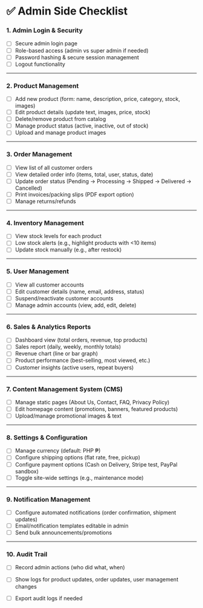

# ✅ **Admin Side Checklist**

### 1. **Admin Login & Security**

* [ ] Secure admin login page
* [ ] Role-based access (admin vs super admin if needed)
* [ ] Password hashing & secure session management
* [ ] Logout functionality

---

### 2. **Product Management**

* [ ] Add new product (form: name, description, price, category, stock, images)
* [ ] Edit product details (update text, images, price, stock)
* [ ] Delete/remove product from catalog
* [ ] Manage product status (active, inactive, out of stock)
* [ ] Upload and manage product images

---

### 3. **Order Management**

* [ ] View list of all customer orders
* [ ] View detailed order info (items, total, user, status, date)
* [ ] Update order status (Pending → Processing → Shipped → Delivered → Cancelled)
* [ ] Print invoices/packing slips (PDF export option)
* [ ] Manage returns/refunds

---

### 4. **Inventory Management**

* [ ] View stock levels for each product
* [ ] Low stock alerts (e.g., highlight products with <10 items)
* [ ] Update stock manually (e.g., after restock)

---

### 5. **User Management**

* [ ] View all customer accounts
* [ ] Edit customer details (name, email, address, status)
* [ ] Suspend/reactivate customer accounts
* [ ] Manage admin accounts (view, add, edit, delete)

---

### 6. **Sales & Analytics Reports**

* [ ] Dashboard view (total orders, revenue, top products)
* [ ] Sales report (daily, weekly, monthly totals)
* [ ] Revenue chart (line or bar graph)
* [ ] Product performance (best-selling, most viewed, etc.)
* [ ] Customer insights (active users, repeat buyers)

---

### 7. **Content Management System (CMS)**

* [ ] Manage static pages (About Us, Contact, FAQ, Privacy Policy)
* [ ] Edit homepage content (promotions, banners, featured products)
* [ ] Upload/manage promotional images & text

---

### 8. **Settings & Configuration**

* [ ] Manage currency (default: PHP ₱)
* [ ] Configure shipping options (flat rate, free, pickup)
* [ ] Configure payment options (Cash on Delivery, Stripe test, PayPal sandbox)
* [ ] Toggle site-wide settings (e.g., maintenance mode)

---

### 9. **Notification Management**

* [ ] Configure automated notifications (order confirmation, shipment updates)
* [ ] Email/notification templates editable in admin
* [ ] Send bulk announcements/promotions

---

### 10. **Audit Trail**

* [ ] Record admin actions (who did what, when)
* [ ] Show logs for product updates, order updates, user management changes
* [ ] Export audit logs if needed

